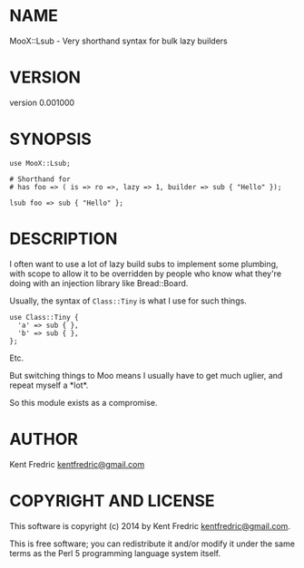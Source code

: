 # NAME

MooX::Lsub - Very shorthand syntax for bulk lazy builders

# VERSION

version 0.001000

# SYNOPSIS

    use MooX::Lsub;

    # Shorthand for
    # has foo => ( is => ro =>, lazy => 1, builder => sub { "Hello" });

    lsub foo => sub { "Hello" };

# DESCRIPTION

I often want to use a lot of lazy build subs to implement some plumbing, with scope to allow
it to be overridden by people who know what they're doing with an injection library like Bread::Board.

Usually, the syntax of `Class::Tiny` is what I use for such things.

    use Class::Tiny {
      'a' => sub { },
      'b' => sub { },
    };

Etc.

But switching things to Moo means I usually have to get much uglier, and repeat myself a \*lot\*.

So this module exists as a compromise.

# AUTHOR

Kent Fredric <kentfredric@gmail.com>

# COPYRIGHT AND LICENSE

This software is copyright (c) 2014 by Kent Fredric <kentfredric@gmail.com>.

This is free software; you can redistribute it and/or modify it under
the same terms as the Perl 5 programming language system itself.
